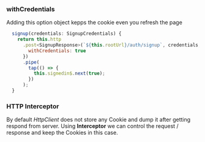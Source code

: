 ### withCredentials
Adding this option object kepps the cookie even you refresh the page
```javascript
  signup(credentials: SignupCredentials) {
    return this.http
      .post<SignupResponse>(`${this.rootUrl}/auth/signup`, credentials, {
        withCredentials: true
      })
      .pipe(
        tap(() => {
          this.signedin$.next(true);
        })
      );
  }
  ```
 ### HTTP Interceptor
By default _HttpClient_ does not store any Cookie and dump it after getting respond from server. Using __Interceptor__ we can control the request / response and keep the Cookies in this case.

